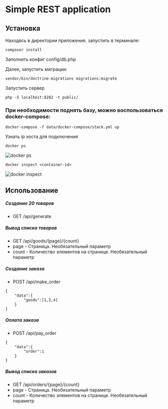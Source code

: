 # Simple REST application

## Установка

Находясь в директории приложения. запустить в терминале:

```
composer install
```

Заполнить конфиг config/db.php

Далее, запустить миграции: 
 
```
vendor/bin/doctrine-migrations migrations:migrate
```

Запустить сервер

```
php -S localhost:8282 -t public/
```

### При необходимости поднять базу, можно воспользоваться docker-compose:

```
docker-compose -f data/docker-compose/stack.yml up
```

Узнать ip хоста для подключения

```
docker ps
```

![docker ps](https://gyazo.com/95688e96b389254564a992f49983dc8f)

```
docker inspect <container-id>
```

![docker inspect](https://gyazo.com/eec049b52a62431916b5d3aa3cdf2ef2)


## Использование

##### Создание 20 товаров

* GET /api/generate


##### Вывод списка товаров

* GET /api/goods/{page}/{count}
* page - Страница. Необязательный параметр
* count - Количество элементов на странице. Необязательный параметр


##### Создание заказа

* POST /api/make_order

```
{
	"data":{
		"goods":[1,2,4]
	}
}
```

##### Оплата заказа

* POST /api/pay_order

```
{
	"data":{
		"order":1
	}
}
```

##### Вывод списка заказов

* GET /api/orders/{page}/{count}
* page - Страница. Необязательный параметр
* count - Количество элементов на странице. Необязательный параметр
